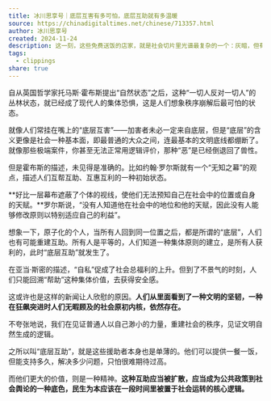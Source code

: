 ```yaml
---
title: 冰川思享号｜底层互害有多可怕，底层互助就有多温暖
source: https://chinadigitaltimes.net/chinese/713357.html
author: 冰川思享号
created: 2024-11-24
description: 这一刻，这些免费送饭的店家，就是社会切片里光谱最复杂的一个：灰暗，但有亮色；沉重，但有希望。
tags:
  - clippings
share: true
---
```

自从英国哲学家托马斯·霍布斯提出“自然状态”之后，这种“一切人反对一切人”的丛林状态，就已经成了现代人的集体恐惧，这是人们想象秩序崩解后最可怕的状态。

就像人们常挂在嘴上的“底层互害”——加害者未必一定来自底层，但是“底层”的含义更像是社会一种基本面，即最普通的大众之间，连最基本的文明底线都绷断了。就像那些极端案件，你甚至无法正常用逻辑评价，那种“恶”是已经倒退回了兽性。

但是霍布斯的描述，未见得是准确的。比如约翰·罗尔斯就有一个“无知之幕”的观点，描述人们互帮互助、互惠互利的一种初始状态。

**好比一层幕布遮蔽了个体的视线，使他们无法预知自己在社会中的位置或自身的天赋。**罗尔斯说，“没有人知道他在社会中的地位和他的天赋，因此没有人能够修改原则以特别适应自己的利益”。

想象一下，原子化的个人，当所有人回到同一位置之后，都是所谓的“底层”，人们也有可能重建互助。所有人是平等的，人们知道一种集体原则的建立，是所有人获利的，此时“底层互助”就发生了。

在亚当·斯密的描述，“自私”促成了社会总福利的上升。但到了不景气的时刻，人们只能回溯“帮助”这种集体价值，去获得安全感。

这或许也是这样的新闻让人欣慰的原因。**人们从里面看到了一种文明的坚韧，一种在狂飙突进时人们无暇顾及的社会原初内核，依然存在。**

不夸张地说，我们在见证普通人以自己渺小的力量，重建社会的秩序，见证文明自然生成的逻辑。

之所以叫“底层互助”，就是这些援助者本身也是单薄的。他们可以提供一餐一饭，但能支持多久，解决多少问题，只怕很难期待过高。

而他们更大的价值，则是一种精神。**这种互助应当被扩散，应当成为公共政策到社会舆论的一种底色，民生为本应该在一段时间里被置于社会运转的核心逻辑。**